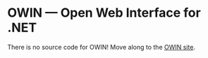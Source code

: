 # OWIN — Open Web Interface for .NET

There is no source code for OWIN! Move along to the [OWIN site](http://owin.github.com).